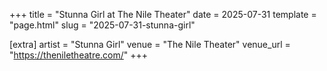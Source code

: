 +++
title = "Stunna Girl at The Nile Theater"
date = 2025-07-31
template = "page.html"
slug = "2025-07-31-stunna-girl"

[extra]
artist = "Stunna Girl"
venue = "The Nile Theater"
venue_url = "https://theniletheatre.com/"
+++
